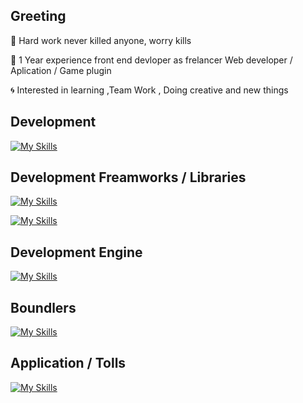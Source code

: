 ## Greeting


:low_brightness: Hard work never killed anyone, worry kills 

:trident: 1  Year experience front end devloper as frelancer Web developer / Aplication / Game plugin 

:cyclone: Interested in learning ,Team Work , Doing creative and new things 


## Development 
[![My Skills](https://skillicons.dev/icons?i=ts,js,html,css)](https://skillicons.dev)

## Development Freamworks / Libraries

[![My Skills](https://skillicons.dev/icons?i=nextjs,react,nodejs,expressjs,electron	)](https://skillicons.dev)

[![My Skills](https://skillicons.dev/icons?i=tailwind)](https://skillicons.dev)

## Development Engine
 
[![My Skills](https://skillicons.dev/icons?i=nodejs)](https://skillicons.dev)

## Boundlers 

[![My Skills](https://skillicons.dev/icons?i=vite,webpack)](https://skillicons.dev)

## Application / Tolls 

[![My Skills](https://skillicons.dev/icons?i=vscode,webstorm,phpstorm,figma,photoshop,wordpress)](https://skillicons.dev)
